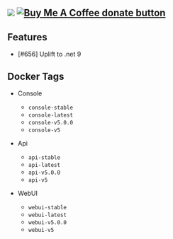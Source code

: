 [![](https://img.shields.io/static/v1?label=Sponsor&message=%E2%9D%A4&logo=GitHub&color=%23fe8e86)](https://github.com/sponsors/philosowaffle) <span class="badge-buymeacoffee"><a href="https://www.buymeacoffee.com/philosowaffle" title="Donate to this project using Buy Me A Coffee"><img src="https://img.shields.io/badge/buy%20me%20a%20coffee-donate-yellow.svg" alt="Buy Me A Coffee donate button" /></a></span>
---

## Features

- [#656] Uplift to .net 9

## Docker Tags

- Console
    - `console-stable`
    - `console-latest`
    - `console-v5.0.0`
    - `console-v5`

- Api
    - `api-stable`
    - `api-latest`
    - `api-v5.0.0`
    - `api-v5`
- WebUI
    - `webui-stable`
    - `webui-latest`
    - `webui-v5.0.0`
    - `webui-v5`
